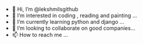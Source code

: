 - 👋 Hi, I’m @lekshmilsgithub
- 👀 I’m interested in coding , reading and painting ...
- 🌱 I’m currently learning python and django ...
- 💞️ I’m looking to collaborate on good companies...
- 📫 How to reach me ...

<!---
lekshmilsgithub/lekshmilsgithub is a ✨ special ✨ repository because its `README.md` (this file) appears on your GitHub profile.
You can click the Preview link to take a look at your changes.
--->
